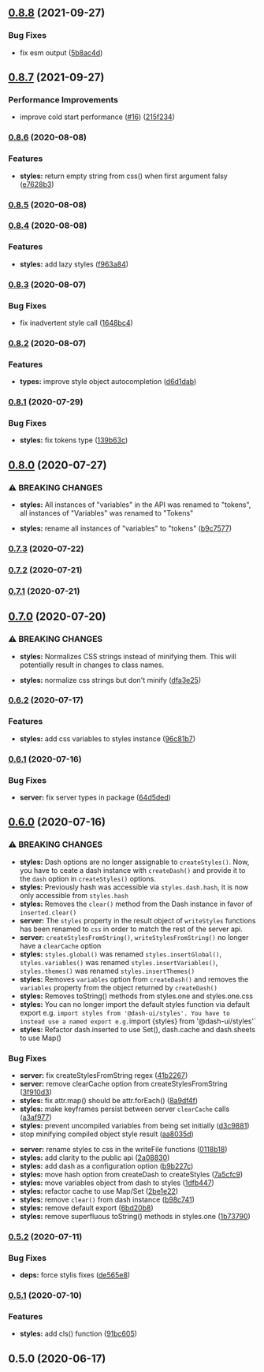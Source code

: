 ## [0.8.8](https://github.com/dash-ui/styles/compare/v0.8.7...v0.8.8) (2021-09-27)


### Bug Fixes

* fix esm output ([5b8ac4d](https://github.com/dash-ui/styles/commit/5b8ac4dba73ce6ae0a54d3ed43da1682d961071c))

## [0.8.7](https://github.com/dash-ui/styles/compare/v0.8.6...v0.8.7) (2021-09-27)


### Performance Improvements

* improve cold start performance ([#16](https://github.com/dash-ui/styles/issues/16)) ([215f234](https://github.com/dash-ui/styles/commit/215f234f96394bd248bbe2d931fe75af5a673160))

### [0.8.6](https://github.com/dash-ui/styles/compare/v0.8.5...v0.8.6) (2020-08-08)

### Features

- **styles:** return empty string from css() when first argument falsy ([e7628b3](https://github.com/dash-ui/styles/commit/e7628b32a51ec3874c84e3962f3344a05f0a2ae4))

### [0.8.5](https://github.com/dash-ui/styles/compare/v0.8.4...v0.8.5) (2020-08-08)

### [0.8.4](https://github.com/dash-ui/styles/compare/v0.8.3...v0.8.4) (2020-08-08)

### Features

- **styles:** add lazy styles ([f963a84](https://github.com/dash-ui/styles/commit/f963a849d4848278a58283aa8a2300bf97818cec))

### [0.8.3](https://github.com/dash-ui/styles/compare/v0.8.2...v0.8.3) (2020-08-07)

### Bug Fixes

- fix inadvertent style call ([1648bc4](https://github.com/dash-ui/styles/commit/1648bc40dd9e96ef1de579f3732b82d5011a80fb))

### [0.8.2](https://github.com/dash-ui/styles/compare/v0.8.1...v0.8.2) (2020-08-07)

### Features

- **types:** improve style object autocompletion ([d6d1dab](https://github.com/dash-ui/styles/commit/d6d1dab0bb1ec111b244b3dd78cb58bb88c7ab4c))

### [0.8.1](https://github.com/dash-ui/styles/compare/v0.8.0...v0.8.1) (2020-07-29)

### Bug Fixes

- **styles:** fix tokens type ([139b63c](https://github.com/dash-ui/styles/commit/139b63c65ab2ac8b506abf135fab4e033df22da2))

## [0.8.0](https://github.com/dash-ui/styles/compare/v0.7.3...v0.8.0) (2020-07-27)

### ⚠ BREAKING CHANGES

- **styles:** All instances of "variables" in the API was renamed to "tokens", all instances of
  "Variables" was renamed to "Tokens"

- **styles:** rename all instances of "variables" to "tokens" ([b9c7577](https://github.com/dash-ui/styles/commit/b9c7577825549918cf2c09a2479c8c86d86a6502))

### [0.7.3](https://github.com/dash-ui/styles/compare/v0.7.2...v0.7.3) (2020-07-22)

### [0.7.2](https://github.com/dash-ui/styles/compare/v0.7.1...v0.7.2) (2020-07-21)

### [0.7.1](https://github.com/dash-ui/styles/compare/v0.7.0...v0.7.1) (2020-07-21)

## [0.7.0](https://github.com/dash-ui/styles/compare/v0.6.2...v0.7.0) (2020-07-20)

### ⚠ BREAKING CHANGES

- **styles:** Normalizes CSS strings instead of minifying them. This will potentially result in
  changes to class names.

- **styles:** normalize css strings but don't minify ([dfa3e25](https://github.com/dash-ui/styles/commit/dfa3e25f57db15dbfd64f13ff28ef306fbf5bd27))

### [0.6.2](https://github.com/dash-ui/styles/compare/v0.6.1...v0.6.2) (2020-07-17)

### Features

- **styles:** add css variables to styles instance ([96c81b7](https://github.com/dash-ui/styles/commit/96c81b7c8e4d1769e050c35d0f1ff75912783e58))

### [0.6.1](https://github.com/dash-ui/styles/compare/v0.6.0...v0.6.1) (2020-07-16)

### Bug Fixes

- **server:** fix server types in package ([64d5ded](https://github.com/dash-ui/styles/commit/64d5dedc279a91b9bfd4772758158ce32a5dfde9))

## [0.6.0](https://github.com/dash-ui/styles/compare/v0.5.2...v0.6.0) (2020-07-16)

### ⚠ BREAKING CHANGES

- **styles:** Dash options are no longer assignable to `createStyles()`. Now, you have to ceate a
  dash instance with `createDash()` and provide it to the `dash` option in `createStyles()` options.
- **styles:** Previously hash was accessible via `styles.dash.hash`, it is now only accessible
  from `styles.hash`
- **styles:** Removes the `clear()` method from the Dash instance in favor of `inserted.clear()`
- **server:** The `styles` property in the result object of `writeStyles` functions has been
  renamed to `css` in order to match the rest of the server api.
- **server:** `createStylesFromString()`, `writeStylesFromString()` no longer have a `clearCache`
  option
- **styles:** `styles.global()` was renamed `styles.insertGlobal()`, `styles.variables()` was
  renamed `styles.insertVariables()`, `styles.themes()` was renamed `styles.insertThemes()`
- **styles:** Removes `variables` option from `createDash()` and removes the `variables` property
  from the object returned by `createDash()`
- **styles:** Removes toString() methods from styles.one and styles.one.css
- **styles:** You can no longer import the default styles function via default export e.g.
  `import styles from '@dash-ui/styles'. You have to instead use a named export e.g.`import {styles}
  from '@dash-ui/styles'`
- **styles:** Refactor dash.inserted to use Set(), dash.cache and dash.sheets to use Map()

### Bug Fixes

- **server:** fix createStylesFromString regex ([41b2267](https://github.com/dash-ui/styles/commit/41b2267c1eb192d425d9f3f92965061618d9c2be))
- **server:** remove clearCache option from createStylesFromString ([3f910d3](https://github.com/dash-ui/styles/commit/3f910d350a170cf4070156aa94401a38b7a60af0))
- **styles:** fix attr.map() should be attr.forEach() ([8a9df4f](https://github.com/dash-ui/styles/commit/8a9df4f349eb06fe5b13c72b13eadabbb044fc50))
- **styles:** make keyframes persist between server `clearCache` calls ([a3af977](https://github.com/dash-ui/styles/commit/a3af9779af7ad83be6c198f758babcf4032dfd4c))
- **styles:** prevent uncompiled variables from being set initially ([d3c9881](https://github.com/dash-ui/styles/commit/d3c9881dec66b449eb6f90327e46a071de7d41a4))
- stop minifying compiled object style result ([aa8035d](https://github.com/dash-ui/styles/commit/aa8035de1852919ab25d23f0075176f298ed04ce))

* **server:** rename styles to css in the writeFile functions ([0118b18](https://github.com/dash-ui/styles/commit/0118b184da52b3acb40deff6e946456babe143b9))
* **styles:** add clarity to the public api ([2a08830](https://github.com/dash-ui/styles/commit/2a08830a1ab595eef0e6af05f61b41e9c1f24c25))
* **styles:** add dash as a configuration option ([b9b227c](https://github.com/dash-ui/styles/commit/b9b227c7f77adabd9c69c02ff1f157232831e1f5))
* **styles:** move hash option from createDash to createStyles ([7a5cfc9](https://github.com/dash-ui/styles/commit/7a5cfc95e06402ccdb979e9f76a0a931eacac18e))
* **styles:** move variables object from dash to styles ([1dfb447](https://github.com/dash-ui/styles/commit/1dfb4472835619912b2484e9ed80da1b23e2ee04))
* **styles:** refactor cache to use Map/Set ([2be1e22](https://github.com/dash-ui/styles/commit/2be1e22eaf972f7f74cb69e2009d7b640c3d4141))
* **styles:** remove `clear()` from dash instance ([b98c741](https://github.com/dash-ui/styles/commit/b98c741cbb0f9590ad7d963a32ea99bbf281a673))
* **styles:** remove default export ([6bd20b8](https://github.com/dash-ui/styles/commit/6bd20b83be730244ce1b2a1a6e3d9c031f3fe197))
* **styles:** remove superfluous toString() methods in styles.one ([1b73790](https://github.com/dash-ui/styles/commit/1b73790352ed54c6edccb3f4781123b32d88fad1))

### [0.5.2](https://github.com/dash-ui/styles/compare/v0.5.1...v0.5.2) (2020-07-11)

### Bug Fixes

- **deps:** force stylis fixes ([de565e8](https://github.com/dash-ui/styles/commit/de565e8e4cc98163128c66f9f3fc522dd4cb6f65))

### [0.5.1](https://github.com/dash-ui/styles/compare/v0.5.0...v0.5.1) (2020-07-10)

### Features

- **styles:** add cls() function ([91bc605](https://github.com/dash-ui/styles/commit/91bc605266e71c6bfeec84108438df95c9e932b4))

## 0.5.0 (2020-06-17)
